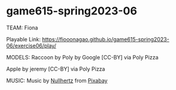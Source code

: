 # game615-spring2023-06

TEAM:
Fiona
 
 
Playable Link: https://fiooonagao.github.io/game615-spring2023-06/exercise06/play/



MODELS:
Raccoon by Poly by Google [CC-BY] via Poly Pizza


Apple by jeremy [CC-BY] via Poly Pizza



MUSIC:
Music by <a href="https://pixabay.com/zh/users/nullhertz-29811401/?utm_source=link-attribution&amp;utm_medium=referral&amp;utm_campaign=music&amp;utm_content=120336">Nullhertz</a> from <a href="https://pixabay.com//?utm_source=link-attribution&amp;utm_medium=referral&amp;utm_campaign=music&amp;utm_content=120336">Pixabay</a>
